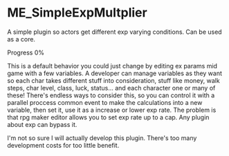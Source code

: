 # ME_SimpleExpMultplier
A simple plugin so actors get different exp varying conditions. Can be used as a core.

Progress 0%

This is a default behavior you could just change by editing ex params mid game with a few variables.
A developer can manage variables as they want so each char takes different stuff into consideration, stuff like money, walk steps,
char level, class, luck, status... and each character one or many of these!
There's endless ways to consider this, so you can control it with a parallel proccess common event to make the calculations into a
new variable, then set it, use it as a increase or lower exp rate.
The problem is that rpg maker editor allows you to set exp rate up to a cap. Any plugin about exp can bypass it.

I'm not so sure I will actually develop this plugin. There's too many development costs for too little benefit.
